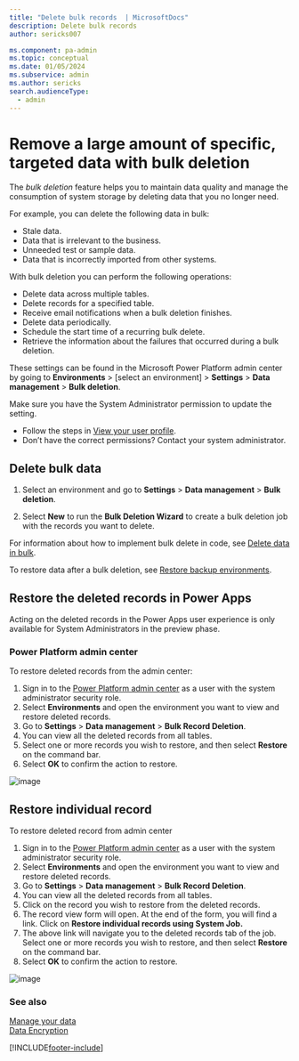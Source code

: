 ```yaml
---
title: "Delete bulk records  | MicrosoftDocs"
description: Delete bulk records 
author: sericks007

ms.component: pa-admin
ms.topic: conceptual
ms.date: 01/05/2024
ms.subservice: admin
ms.author: sericks
search.audienceType: 
  - admin
---
```

# Remove a large amount of specific, targeted data with bulk deletion 

The *bulk deletion* feature helps you to maintain data quality and manage the consumption of system storage by deleting data that you no longer need.  
  
 For example, you can delete the following data in bulk:  
  
- Stale data.  
- Data that is irrelevant to the business.   
- Unneeded test or sample data.  
- Data that is incorrectly imported from other systems.  
  
With bulk deletion you can perform the following operations:  
  
- Delete data across multiple tables.   
- Delete records for a specified table.   
- Receive email notifications when a bulk deletion finishes.   
- Delete data periodically.   
- Schedule the start time of a recurring bulk delete.   
- Retrieve the information about the failures that occurred during a bulk deletion.  

These settings can be found in the Microsoft Power Platform admin center by going to **Environments** > [select an environment] > **Settings** > **Data management** > **Bulk deletion**.

Make sure you have the System Administrator permission to update the setting.

- Follow the steps in [View your user profile](/powerapps/user/view-your-user-profile).
- Don’t have the correct permissions? Contact your system administrator.

  
## Delete bulk data 
  
1. Select an environment and go to **Settings** > **Data management** > **Bulk deletion**.
  
2. Select **New** to run the **Bulk Deletion Wizard** to create a bulk deletion job with the records you want to delete.  
  
For information about how to implement bulk delete in code, see [Delete data in bulk](/powerapps/developer/common-data-service/delete-data-bulk). 

To restore data after a bulk deletion, see [Restore backup environments](backup-restore-environments.md).

## Restore the deleted records in Power Apps
   Acting on the deleted records in the Power Apps user experience is only available for System Administrators in the preview phase.

### Power Platform admin center
To restore deleted records from the admin center:

1. Sign in to the [Power Platform admin center](https://admin.powerplatform.microsoft.com) as a user with the system administrator security role.
1. Select **Environments** and open the environment you want to view and restore deleted records.
1. Go to **Settings** > **Data management** > **Bulk Record Deletion**.
1. You can view all the deleted records from all tables.
1. Select one or more records you wish to restore, and then select **Restore** on the command bar.
1. Select **OK** to confirm the action to restore.
   
![image](https://github.com/user-attachments/assets/f4209ad0-532f-421d-bf64-c2100882b83c)

## Restore individual record
To restore deleted record from admin center
1. Sign in to the [Power Platform admin center](https://admin.powerplatform.microsoft.com) as a user with the system administrator security role.
2. Select **Environments** and open the environment you want to view and restore deleted records.
3. Go to **Settings** > **Data management** > **Bulk Record Deletion**.
4. You can view all the deleted records from all tables.
5. Click on the record you wish to restore from the deleted records.
6. The record view form will open. At the end of the form, you will find a link. Click on **Restore individual records using System Job.**
7. The above link will navigate you to the deleted records tab of the job. Select one or more records you wish to restore, and then select **Restore** on the command bar.
8. Select **OK** to confirm the action to restore.

![image](https://github.com/user-attachments/assets/37ba5585-ec14-4622-838f-5a5e058e4f2c)

### See also  
 [Manage your data](add-remove-sample-data.md)   
 [Data Encryption](data-encryption.md)


[!INCLUDE[footer-include](../includes/footer-banner.md)]
